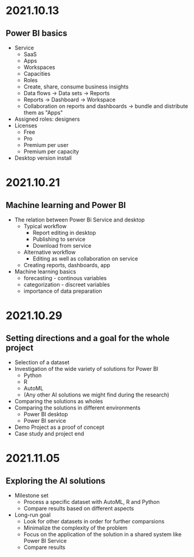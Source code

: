 # 2021.10.13

## Power BI basics

- Service
  - SaaS
  - Apps
  - Workspaces
  - Capacities
  - Roles
  - Create, share, consume business insights
  - Data flows -> Data sets -> Reports
  - Reports -> Dashboard -> Workspace
  - Collaboration on reports and dashboards -> bundle and distribute them as "Apps"
- Assigned roles: designers
- Licenses
  - Free
  - Pro
  - Premium per user
  - Premium per capacity
- Desktop version install

# 2021.10.21

## Machine learning and Power BI

- The relation between Power Bi Service and desktop
  - Typical workflow
    - Report editing in desktop
    - Publishing to service
    - Download from service
  - Alternative workflow
    - Editing as well as collaboration on service
  - Creating reports, dashboards, app
- Machine learning basics
  - forecasting - continous variables
  - categorization - discreet variables
  - importance of data preparation

# 2021.10.29

## Setting directions and a goal for the whole project

- Selection of a dataset
- Investigation of the wide variety of solutions for Power BI
  - Python
  - R
  - AutoML
  - (Any other AI solutions we might find during the research)
- Comparing the solutions as wholes
- Comparing the solutions in different environments
  - Power BI desktop
  - Power BI service
- Demo Project as a proof of concept
- Case study and project end

# 2021.11.05

## Exploring the AI solutions

- Milestone set
  - Process a specific dataset with AutoML, R and Python
  - Compare results based on different aspects
- Long-run goal
  - Look for other datasets in order for further comparsions
  - Minimalize the complexity of the problem
  - Focus on the application of the solution in a shared system like Power BI Service
  - Compare results
